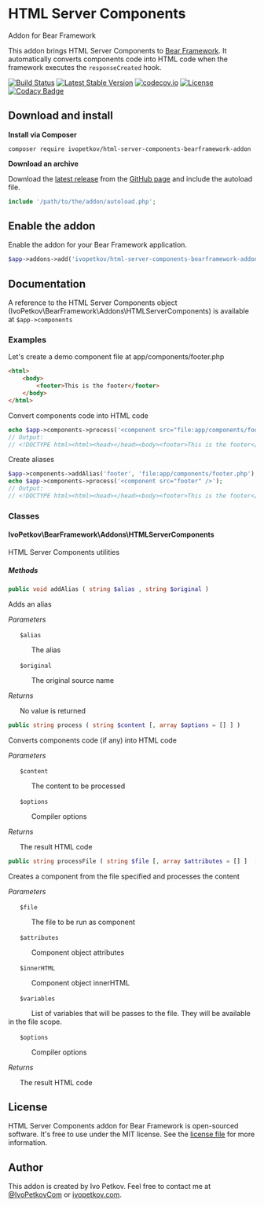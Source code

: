 # HTML Server Components
Addon for Bear Framework

This addon brings HTML Server Components to [Bear Framework](https://bearframework.com/). It automatically converts components code into HTML code when the framework executes the `responseCreated` hook.

[![Build Status](https://travis-ci.org/ivopetkov/html-server-components-bearframework-addon.svg)](https://travis-ci.org/ivopetkov/html-server-components-bearframework-addon)
[![Latest Stable Version](https://poser.pugx.org/ivopetkov/html-server-components-bearframework-addon/v/stable)](https://packagist.org/packages/ivopetkov/html-server-components-bearframework-addon)
[![codecov.io](https://codecov.io/github/ivopetkov/html-server-components-bearframework-addon/coverage.svg?branch=master)](https://codecov.io/github/ivopetkov/html-server-components-bearframework-addon?branch=master)
[![License](https://poser.pugx.org/ivopetkov/html-server-components-bearframework-addon/license)](https://packagist.org/packages/ivopetkov/html-server-components-bearframework-addon)
[![Codacy Badge](https://api.codacy.com/project/badge/Grade/1f6d2c1709f34d7b8ea547fa340ed7b5)](https://www.codacy.com/app/ivo_2/html-server-components-bearframework-addon)

## Download and install

**Install via Composer**

```shell
composer require ivopetkov/html-server-components-bearframework-addon
```

**Download an archive**

Download the [latest release](https://github.com/ivopetkov/html-server-components-bearframework-addon/releases) from the [GitHub page](https://github.com/ivopetkov/html-server-components-bearframework-addon) and include the autoload file.
```php
include '/path/to/the/addon/autoload.php';
```

## Enable the addon
Enable the addon for your Bear Framework application.

```php
$app->addons->add('ivopetkov/html-server-components-bearframework-addon');
```


## Documentation

A reference to the HTML Server Components object (IvoPetkov\BearFramework\Addons\HTMLServerComponents) is available at `$app->components`

### Examples
Let's create a demo component file at app/components/footer.php
```html
<html>
    <body>
        <footer>This is the footer</footer>
    </body>
</html>
```
Convert components code into HTML code
```php
echo $app->components->process('<component src="file:app/components/footer.php" />');
// Output:
// <!DOCTYPE html><html><head></head><body><footer>This is the footer</footer></body></html>
```
Create aliases
```php
$app->components->addAlias('footer', 'file:app/components/footer.php');
echo $app->components->process('<component src="footer" />');
// Output:
// <!DOCTYPE html><html><head></head><body><footer>This is the footer</footer></body></html>
```

### Classes


#### IvoPetkov\BearFramework\Addons\HTMLServerComponents
HTML Server Components utilities

##### Methods

```php
public void addAlias ( string $alias , string $original )
```

Adds an alias

_Parameters_

&nbsp;&nbsp;&nbsp;&nbsp;&nbsp;&nbsp;`$alias`

 &nbsp;&nbsp;&nbsp;&nbsp;&nbsp;&nbsp;&nbsp;&nbsp;&nbsp;&nbsp;&nbsp;&nbsp;The alias

&nbsp;&nbsp;&nbsp;&nbsp;&nbsp;&nbsp;`$original`

 &nbsp;&nbsp;&nbsp;&nbsp;&nbsp;&nbsp;&nbsp;&nbsp;&nbsp;&nbsp;&nbsp;&nbsp;The original source name

_Returns_

&nbsp;&nbsp;&nbsp;&nbsp;&nbsp;&nbsp;No value is returned

```php
public string process ( string $content [, array $options = [] ] )
```

Converts components code (if any) into HTML code

_Parameters_

&nbsp;&nbsp;&nbsp;&nbsp;&nbsp;&nbsp;`$content`

 &nbsp;&nbsp;&nbsp;&nbsp;&nbsp;&nbsp;&nbsp;&nbsp;&nbsp;&nbsp;&nbsp;&nbsp;The content to be processed

&nbsp;&nbsp;&nbsp;&nbsp;&nbsp;&nbsp;`$options`

 &nbsp;&nbsp;&nbsp;&nbsp;&nbsp;&nbsp;&nbsp;&nbsp;&nbsp;&nbsp;&nbsp;&nbsp;Compiler options

_Returns_

&nbsp;&nbsp;&nbsp;&nbsp;&nbsp;&nbsp;The result HTML code

```php
public string processFile ( string $file [, array $attributes = [] ]  [, string $innerHTML = '' ]  [, array $variables = [] ]  [, array $options = [] ] )
```

Creates a component from the file specified and processes the content

_Parameters_

&nbsp;&nbsp;&nbsp;&nbsp;&nbsp;&nbsp;`$file`

 &nbsp;&nbsp;&nbsp;&nbsp;&nbsp;&nbsp;&nbsp;&nbsp;&nbsp;&nbsp;&nbsp;&nbsp;The file to be run as component

&nbsp;&nbsp;&nbsp;&nbsp;&nbsp;&nbsp;`$attributes`

 &nbsp;&nbsp;&nbsp;&nbsp;&nbsp;&nbsp;&nbsp;&nbsp;&nbsp;&nbsp;&nbsp;&nbsp;Component object attributes

&nbsp;&nbsp;&nbsp;&nbsp;&nbsp;&nbsp;`$innerHTML`

 &nbsp;&nbsp;&nbsp;&nbsp;&nbsp;&nbsp;&nbsp;&nbsp;&nbsp;&nbsp;&nbsp;&nbsp;Component object innerHTML

&nbsp;&nbsp;&nbsp;&nbsp;&nbsp;&nbsp;`$variables`

 &nbsp;&nbsp;&nbsp;&nbsp;&nbsp;&nbsp;&nbsp;&nbsp;&nbsp;&nbsp;&nbsp;&nbsp;List of variables that will be passes to the file. They will be available in the file scope.

&nbsp;&nbsp;&nbsp;&nbsp;&nbsp;&nbsp;`$options`

 &nbsp;&nbsp;&nbsp;&nbsp;&nbsp;&nbsp;&nbsp;&nbsp;&nbsp;&nbsp;&nbsp;&nbsp;Compiler options

_Returns_

&nbsp;&nbsp;&nbsp;&nbsp;&nbsp;&nbsp;The result HTML code


## License
HTML Server Components addon for Bear Framework is open-sourced software. It's free to use under the MIT license. See the [license file](https://github.com/ivopetkov/html-server-components-bearframework-addon/blob/master/LICENSE) for more information.

## Author
This addon is created by Ivo Petkov. Feel free to contact me at [@IvoPetkovCom](https://twitter.com/IvoPetkovCom) or [ivopetkov.com](https://ivopetkov.com).
